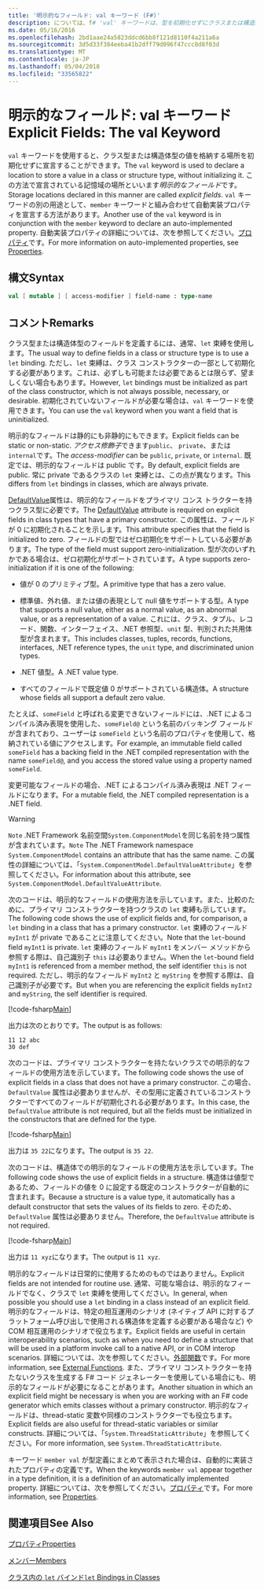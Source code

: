 ```yaml
---
title: '明示的なフィールド: val キーワード (F#)'
description: については、f# 'val' キーワードは、型を初期化せずにクラスまたは構造体の型に値を格納する場所を宣言するために使用します。
ms.date: 05/16/2016
ms.openlocfilehash: 2bd1aae24a5823ddcd6bb8f121d8110f4a211a6a
ms.sourcegitcommit: 3d5d33f384eeba41b2dff79d096f47ccc8d8f03d
ms.translationtype: MT
ms.contentlocale: ja-JP
ms.lasthandoff: 05/04/2018
ms.locfileid: "33565822"
---
```

# <a name="explicit-fields-the-val-keyword"></a><span data-ttu-id="6fdae-103">明示的なフィールド: val キーワード</span><span class="sxs-lookup"><span data-stu-id="6fdae-103">Explicit Fields: The val Keyword</span></span>

<span data-ttu-id="6fdae-104">`val` キーワードを使用すると、クラス型または構造体型の値を格納する場所を初期化せずに宣言することができます。</span><span class="sxs-lookup"><span data-stu-id="6fdae-104">The `val` keyword is used to declare a location to store a value in a class or structure type, without initializing it.</span></span> <span data-ttu-id="6fdae-105">この方法で宣言されている記憶域の場所といいます*明示的なフィールド*です。</span><span class="sxs-lookup"><span data-stu-id="6fdae-105">Storage locations declared in this manner are called *explicit fields*.</span></span> <span data-ttu-id="6fdae-106">`val` キーワードの別の用途として、`member` キーワードと組み合わせて自動実装プロパティを宣言する方法があります。</span><span class="sxs-lookup"><span data-stu-id="6fdae-106">Another use of the `val` keyword is in conjunction with the `member` keyword to declare an auto-implemented property.</span></span> <span data-ttu-id="6fdae-107">自動実装プロパティの詳細については、次を参照してください。[プロパティ](properties.md)です。</span><span class="sxs-lookup"><span data-stu-id="6fdae-107">For more information on auto-implemented properties, see [Properties](properties.md).</span></span>


## <a name="syntax"></a><span data-ttu-id="6fdae-108">構文</span><span class="sxs-lookup"><span data-stu-id="6fdae-108">Syntax</span></span>

```fsharp
val [ mutable ] [ access-modifier ] field-name : type-name
```

## <a name="remarks"></a><span data-ttu-id="6fdae-109">コメント</span><span class="sxs-lookup"><span data-stu-id="6fdae-109">Remarks</span></span>
<span data-ttu-id="6fdae-110">クラス型または構造体型のフィールドを定義するには、通常、`let` 束縛を使用します。</span><span class="sxs-lookup"><span data-stu-id="6fdae-110">The usual way to define fields in a class or structure type is to use a `let` binding.</span></span> <span data-ttu-id="6fdae-111">ただし、`let` 束縛は、クラス コンストラクターの一部として初期化する必要があります。これは、必ずしも可能または必要であるとは限らず、望ましくない場合もあります。</span><span class="sxs-lookup"><span data-stu-id="6fdae-111">However, `let` bindings must be initialized as part of the class constructor, which is not always possible, necessary, or desirable.</span></span> <span data-ttu-id="6fdae-112">初期化されていないフィールドが必要な場合は、`val` キーワードを使用できます。</span><span class="sxs-lookup"><span data-stu-id="6fdae-112">You can use the `val` keyword when you want a field that is uninitialized.</span></span>

<span data-ttu-id="6fdae-113">明示的なフィールドは静的にも非静的にもできます。</span><span class="sxs-lookup"><span data-stu-id="6fdae-113">Explicit fields can be static or non-static.</span></span> <span data-ttu-id="6fdae-114">*アクセス修飾子*できます`public`、 `private`、または`internal`です。</span><span class="sxs-lookup"><span data-stu-id="6fdae-114">The *access-modifier* can be `public`, `private`, or `internal`.</span></span> <span data-ttu-id="6fdae-115">既定では、明示的なフィールドは public です。</span><span class="sxs-lookup"><span data-stu-id="6fdae-115">By default, explicit fields are public.</span></span> <span data-ttu-id="6fdae-116">常に private であるクラスの `let` 束縛とは、この点が異なります。</span><span class="sxs-lookup"><span data-stu-id="6fdae-116">This differs from `let` bindings in classes, which are always private.</span></span>

<span data-ttu-id="6fdae-117">[DefaultValue](https://msdn.microsoft.com/library/a3a3307b-8c05-441e-b109-245511614d58)属性は、明示的なフィールドをプライマリ コンス トラクターを持つクラス型に必要です。</span><span class="sxs-lookup"><span data-stu-id="6fdae-117">The [DefaultValue](https://msdn.microsoft.com/library/a3a3307b-8c05-441e-b109-245511614d58) attribute is required on explicit fields in class types that have a primary constructor.</span></span> <span data-ttu-id="6fdae-118">この属性は、フィールドが 0 に初期化されることを示します。</span><span class="sxs-lookup"><span data-stu-id="6fdae-118">This attribute specifies that the field is initialized to zero.</span></span> <span data-ttu-id="6fdae-119">フィールドの型ではゼロ初期化をサポートしている必要があります。</span><span class="sxs-lookup"><span data-stu-id="6fdae-119">The type of the field must support zero-initialization.</span></span> <span data-ttu-id="6fdae-120">型が次のいずれかである場合は、ゼロ初期化がサポートされています。</span><span class="sxs-lookup"><span data-stu-id="6fdae-120">A type supports zero-initialization if it is one of the following:</span></span>

- <span data-ttu-id="6fdae-121">値が 0 のプリミティブ型。</span><span class="sxs-lookup"><span data-stu-id="6fdae-121">A primitive type that has a zero value.</span></span>

- <span data-ttu-id="6fdae-122">標準値、外れ値、または値の表現として null 値をサポートする型。</span><span class="sxs-lookup"><span data-stu-id="6fdae-122">A type that supports a null value, either as a normal value, as an abnormal value, or as a representation of a value.</span></span> <span data-ttu-id="6fdae-123">これには、クラス、タプル、レコード、関数、インターフェイス、.NET 参照型、`unit` 型、判別された共用体型が含まれます。</span><span class="sxs-lookup"><span data-stu-id="6fdae-123">This includes classes, tuples, records, functions, interfaces, .NET reference types, the `unit` type, and discriminated union types.</span></span>

- <span data-ttu-id="6fdae-124">.NET 値型。</span><span class="sxs-lookup"><span data-stu-id="6fdae-124">A .NET value type.</span></span>

- <span data-ttu-id="6fdae-125">すべてのフィールドで既定値 0 がサポートされている構造体。</span><span class="sxs-lookup"><span data-stu-id="6fdae-125">A structure whose fields all support a default zero value.</span></span>


<span data-ttu-id="6fdae-126">たとえば、`someField` と呼ばれる変更できないフィールドには、.NET によるコンパイル済み表現を使用した、`someField@` という名前のバッキング フィールドが含まれており、ユーザーは `someField` という名前のプロパティを使用して、格納されている値にアクセスします。</span><span class="sxs-lookup"><span data-stu-id="6fdae-126">For example, an immutable field called `someField` has a backing field in the .NET compiled representation with the name `someField@`, and you access the stored value using a property named `someField`.</span></span>

<span data-ttu-id="6fdae-127">変更可能なフィールドの場合、.NET によるコンパイル済み表現は .NET フィールドになります。</span><span class="sxs-lookup"><span data-stu-id="6fdae-127">For a mutable field, the .NET compiled representation is a .NET field.</span></span>


>[!WARNING] 
<span data-ttu-id="6fdae-128">`Note` .NET Framework 名前空間`System.ComponentModel`を同じ名前を持つ属性が含まれています。</span><span class="sxs-lookup"><span data-stu-id="6fdae-128">`Note` The .NET Framework namespace `System.ComponentModel` contains an attribute that has the same name.</span></span> <span data-ttu-id="6fdae-129">この属性の詳細については、「`System.ComponentModel.DefaultValueAttribute`」を参照してください。</span><span class="sxs-lookup"><span data-stu-id="6fdae-129">For information about this attribute, see `System.ComponentModel.DefaultValueAttribute`.</span></span>


<span data-ttu-id="6fdae-130">次のコードは、明示的なフィールドの使用方法を示しています。また、比較のために、プライマリ コンストラクターを持つクラスの `let` 束縛も示しています。</span><span class="sxs-lookup"><span data-stu-id="6fdae-130">The following code shows the use of explicit fields and, for comparison, a `let` binding in a class that has a primary constructor.</span></span> <span data-ttu-id="6fdae-131">`let` 束縛のフィールド `myInt1` が private であることに注意してください。</span><span class="sxs-lookup"><span data-stu-id="6fdae-131">Note that the `let`-bound field `myInt1` is private.</span></span> <span data-ttu-id="6fdae-132">`let` 束縛のフィールド `myInt1` をメンバー メソッドから参照する際は、自己識別子 `this` は必要ありません。</span><span class="sxs-lookup"><span data-stu-id="6fdae-132">When the `let`-bound field `myInt1` is referenced from a member method, the self identifier `this` is not required.</span></span> <span data-ttu-id="6fdae-133">ただし、明示的なフィールド `myInt2` と `myString` を参照する際は、自己識別子が必要です。</span><span class="sxs-lookup"><span data-stu-id="6fdae-133">But when you are referencing the explicit fields `myInt2` and `myString`, the self identifier is required.</span></span>

[!code-fsharp[Main](../../../../samples/snippets/fsharp/lang-ref-2/snippet6701.fs)]

<span data-ttu-id="6fdae-134">出力は次のとおりです。</span><span class="sxs-lookup"><span data-stu-id="6fdae-134">The output is as follows:</span></span>

```
11 12 abc
30 def
```

<span data-ttu-id="6fdae-135">次のコードは、プライマリ コンストラクターを持たないクラスでの明示的なフィールドの使用方法を示しています。</span><span class="sxs-lookup"><span data-stu-id="6fdae-135">The following code shows the use of explicit fields in a class that does not have a primary constructor.</span></span> <span data-ttu-id="6fdae-136">この場合、`DefaultValue` 属性は必要ありませんが、その型用に定義されているコンストラクターですべてのフィールドが初期化される必要があります。</span><span class="sxs-lookup"><span data-stu-id="6fdae-136">In this case, the `DefaultValue` attribute is not required, but all the fields must be initialized in the constructors that are defined for the type.</span></span>

[!code-fsharp[Main](../../../../samples/snippets/fsharp/lang-ref-2/snippet6702.fs)]

<span data-ttu-id="6fdae-137">出力は `35 22`になります。</span><span class="sxs-lookup"><span data-stu-id="6fdae-137">The output is `35 22`.</span></span>

<span data-ttu-id="6fdae-138">次のコードは、構造体での明示的なフィールドの使用方法を示しています。</span><span class="sxs-lookup"><span data-stu-id="6fdae-138">The following code shows the use of explicit fields in a structure.</span></span> <span data-ttu-id="6fdae-139">構造体は値型であるため、フィールドの値を 0 に設定する既定のコンストラクターが自動的に含まれます。</span><span class="sxs-lookup"><span data-stu-id="6fdae-139">Because a structure is a value type, it automatically has a default constructor that sets the values of its fields to zero.</span></span> <span data-ttu-id="6fdae-140">そのため、`DefaultValue` 属性は必要ありません。</span><span class="sxs-lookup"><span data-stu-id="6fdae-140">Therefore, the `DefaultValue` attribute is not required.</span></span>

[!code-fsharp[Main](../../../../samples/snippets/fsharp/lang-ref-2/snippet6703.fs)]

<span data-ttu-id="6fdae-141">出力は `11 xyz`になります。</span><span class="sxs-lookup"><span data-stu-id="6fdae-141">The output is `11 xyz`.</span></span>

<span data-ttu-id="6fdae-142">明示的なフィールドは日常的に使用するためのものではありません。</span><span class="sxs-lookup"><span data-stu-id="6fdae-142">Explicit fields are not intended for routine use.</span></span> <span data-ttu-id="6fdae-143">通常、可能な場合は、明示的なフィールドでなく、クラスで `let` 束縛を使用してください。</span><span class="sxs-lookup"><span data-stu-id="6fdae-143">In general, when possible you should use a `let` binding in a class instead of an explicit field.</span></span> <span data-ttu-id="6fdae-144">明示的なフィールドは、特定の相互運用のシナリオ (ネイティブ API に対するプラットフォーム呼び出しで使用される構造体を定義する必要がある場合など) や COM 相互運用のシナリオで役立ちます。</span><span class="sxs-lookup"><span data-stu-id="6fdae-144">Explicit fields are useful in certain interoperability scenarios, such as when you need to define a structure that will be used in a platform invoke call to a native API, or in COM interop scenarios.</span></span> <span data-ttu-id="6fdae-145">詳細については、次を参照してください。[外部関数](../functions/external-functions.md)です。</span><span class="sxs-lookup"><span data-stu-id="6fdae-145">For more information, see [External Functions](../functions/external-functions.md).</span></span> <span data-ttu-id="6fdae-146">また、プライマリ コンストラクターを持たないクラスを生成する F# コード ジェネレーターを使用している場合にも、明示的なフィールドが必要になることがあります。</span><span class="sxs-lookup"><span data-stu-id="6fdae-146">Another situation in which an explicit field might be necessary is when you are working with an F# code generator which emits classes without a primary constructor.</span></span> <span data-ttu-id="6fdae-147">明示的なフィールドは、thread-static 変数や同様のコンストラクターでも役立ちます。</span><span class="sxs-lookup"><span data-stu-id="6fdae-147">Explicit fields are also useful for thread-static variables or similar constructs.</span></span> <span data-ttu-id="6fdae-148">詳細については、「`System.ThreadStaticAttribute`」を参照してください。</span><span class="sxs-lookup"><span data-stu-id="6fdae-148">For more information, see `System.ThreadStaticAttribute`.</span></span>

<span data-ttu-id="6fdae-149">キーワード `member val` が型定義にまとめて表示された場合は、自動的に実装されたプロパティの定義です。</span><span class="sxs-lookup"><span data-stu-id="6fdae-149">When the keywords `member val` appear together in a type definition, it is a definition of an automatically implemented property.</span></span> <span data-ttu-id="6fdae-150">詳細については、次を参照してください。[プロパティ](properties.md)です。</span><span class="sxs-lookup"><span data-stu-id="6fdae-150">For more information, see [Properties](properties.md).</span></span>


## <a name="see-also"></a><span data-ttu-id="6fdae-151">関連項目</span><span class="sxs-lookup"><span data-stu-id="6fdae-151">See Also</span></span>
[<span data-ttu-id="6fdae-152">プロパティ</span><span class="sxs-lookup"><span data-stu-id="6fdae-152">Properties</span></span>](properties.md)

[<span data-ttu-id="6fdae-153">メンバー</span><span class="sxs-lookup"><span data-stu-id="6fdae-153">Members</span></span>](index.md)

[<span data-ttu-id="6fdae-154">クラス内の `let` バインド</span><span class="sxs-lookup"><span data-stu-id="6fdae-154">`let` Bindings in Classes</span></span>](let-bindings-in-classes.md)
